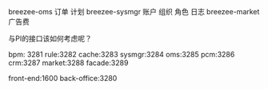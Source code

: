 breezee-oms
    订单
    计划
breezee-sysmgr
    账户
    组织
    角色
    日志
breezee-market
    广告费

与PI的接口该如何考虑呢？


bpm: 3281
rule:3282
cache:3283
sysmgr:3284
oms:3285
pcm:3286
crm:3287
market:3288
facade:3289

front-end:1600
back-office:3280






